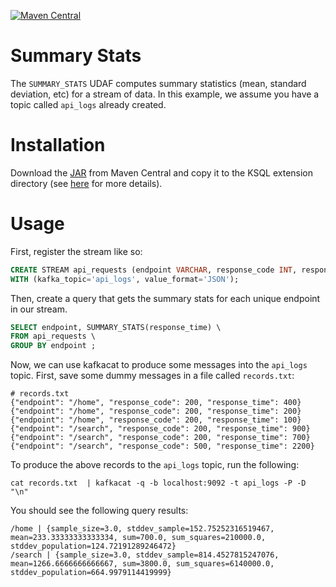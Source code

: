 [![Maven Central](https://img.shields.io/maven-central/v/com.mitchseymour/ksql-udaf-summary-stats.svg?label=Maven%20Central)](https://search.maven.org/search?q=g:%22com.mitchseymour%22%20AND%20a:%22ksql-udaf-summary-stats%22)

# Summary Stats
The `SUMMARY_STATS` UDAF computes summary statistics (mean, standard deviation, etc) for a stream of data. In this example,
we assume you have a topic called `api_logs` already created.

# Installation
Download the [JAR][jar] from Maven Central and copy it to the KSQL extension directory (see [here][main-readme] for more details).

[jar]: https://search.maven.org/artifact/com.mitchseymour/ksql-udaf-summary-stats
[main-readme]: https://github.com/magicalpipelines/ksql-functions#installation

# Usage
First, register the stream like so:

```sql
CREATE STREAM api_requests (endpoint VARCHAR, response_code INT, response_time DOUBLE) \
WITH (kafka_topic='api_logs', value_format='JSON');
```

Then, create a query that gets the summary stats for each unique endpoint in our stream.

```sql
SELECT endpoint, SUMMARY_STATS(response_time) \
FROM api_requests \
GROUP BY endpoint ;
```

Now, we can use kafkacat to produce some messages into the `api_logs` topic. First, save some dummy messages in a file 
called `records.txt`:

```
# records.txt
{"endpoint": "/home", "response_code": 200, "response_time": 400}
{"endpoint": "/home", "response_code": 200, "response_time": 200}
{"endpoint": "/home", "response_code": 200, "response_time": 100}
{"endpoint": "/search", "response_code": 200, "response_time": 900}
{"endpoint": "/search", "response_code": 200, "response_time": 700}
{"endpoint": "/search", "response_code": 500, "response_time": 2200}
```

To produce the above records to the `api_logs` topic, run the following:

```
cat records.txt  | kafkacat -q -b localhost:9092 -t api_logs -P -D "\n"
```

You should see the following query results:

```
/home | {sample_size=3.0, stddev_sample=152.75252316519467, mean=233.33333333333334, sum=700.0, sum_squares=210000.0, stddev_population=124.72191289246472}
/search | {sample_size=3.0, stddev_sample=814.4527815247076, mean=1266.6666666666667, sum=3800.0, sum_squares=6140000.0, stddev_population=664.9979114419999}
```
